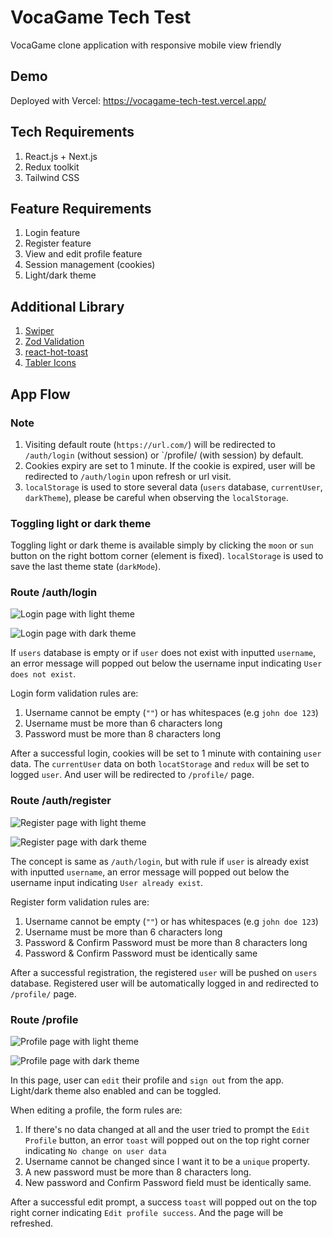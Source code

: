 
# VocaGame Tech Test

VocaGame clone application with responsive mobile view friendly

## Demo

Deployed with Vercel: https://vocagame-tech-test.vercel.app/

## Tech Requirements

1. React.js + Next.js
2. Redux toolkit
3. Tailwind CSS

## Feature Requirements

1. Login feature
2. Register feature
3. View and edit profile feature
4. Session management (cookies)
5. Light/dark theme

## Additional Library

1. [Swiper](https://swiperjs.com)
2. [Zod Validation](https://zod.dev)
3. [react-hot-toast](https://react-hot-toast.com)
4. [Tabler Icons](https://tabler.io/)

## App Flow

### Note

1. Visiting default route (`https://url.com/`) will be redirected to `/auth/login` (without session) or `/profile/ (with session) by default.
2. Cookies expiry are set to 1 minute. If the cookie is expired, user will be redirected to `/auth/login` upon refresh or url visit.
3. `localStorage` is used to store several data (`users` database, `currentUser`, `darkTheme`), please be careful when observing the `localStorage`.

### Toggling light or dark theme

Toggling light or dark theme is available simply by clicking the `moon` or `sun` button on the right bottom corner (element is fixed). `localStorage` is used to save the last theme state (`darkMode`).

### Route /auth/login

![Login page with light theme](https://res.cloudinary.com/dnangmip5/image/upload/v1708316976/vocatest/brwnasfziydjta9z4ycg.png)

![Login page with dark theme](https://res.cloudinary.com/dnangmip5/image/upload/v1708316977/vocatest/bynrdehrvvmfnimr1z4k.png)

If `users` database is empty or if `user` does not exist with inputted `username`, an error message will popped out below the username input indicating `User does not exist`.

Login form validation rules are:

1. Username cannot be empty (`""`) or has whitespaces (e.g `john doe 123`)
2. Username must be more than 6 characters long
3. Password must be more than 8 characters long

After a successful login, cookies will be set to 1 minute with containing `user` data. The `currentUser` data on both `locatStorage` and `redux` will be set to logged `user`. And user will be redirected to `/profile/` page.

### Route /auth/register

![Register page with light theme](https://res.cloudinary.com/dnangmip5/image/upload/v1708316976/vocatest/qx0umjxurn2qfzcvtsmc.png)

![Register page with dark theme](https://res.cloudinary.com/dnangmip5/image/upload/v1708316976/vocatest/ouxivsznzxbhkypimriz.png)

The concept is same as `/auth/login`, but with rule if `user` is already exist with inputted `username`, an error message will popped out below the username input indicating `User already exist`.

Register form validation rules are:

1. Username cannot be empty (`""`) or has whitespaces (e.g `john doe 123`)
2. Username must be more than 6 characters long
3. Password & Confirm Password must be more than 8 characters long
4. Password & Confirm Password must be identically same

After a successful registration, the registered `user` will be pushed on `users` database. Registered user will be automatically logged in and redirected to `/profile/` page.

### Route /profile

![Profile page with light theme](https://res.cloudinary.com/dnangmip5/image/upload/v1708316974/vocatest/sjthsr8rtef9zs68qaqs.png)

![Profile page with dark theme](https://res.cloudinary.com/dnangmip5/image/upload/v1708316975/vocatest/qncgrdkkonrgctqbwmuc.png)

In this page, user can `edit` their profile and `sign out` from the app. Light/dark theme also enabled and can be toggled.

When editing a profile, the form rules are:

1. If there's no data changed at all and the user tried to prompt the `Edit Profile` button, an error `toast` will popped out on the top right corner indicating `No change on user data`
2. Username cannot be changed since I want it to be a `unique` property.
3. A new password must be more than 8 characters long.
4. New password and Confirm Password field must be identically same.

After a successful edit prompt, a success `toast` will popped out on the top right corner indicating `Edit profile success`. And the page will be refreshed.